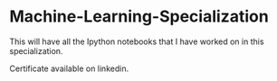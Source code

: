 # Machine-Learning-Specialization
This will have all the Ipython notebooks that I have worked on in this specialization.

Certificate available on linkedin.
